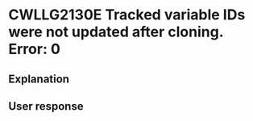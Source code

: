 # CWLLG2130E Tracked variable IDs were not updated after cloning.   Error: 0

## Explanation

## User response